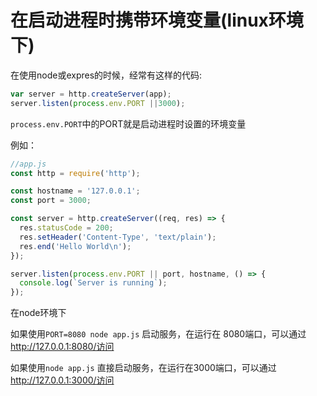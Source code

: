 # 在启动进程时携带环境变量(linux环境下)
在使用node或expres的时候，经常有这样的代码:
```js
var server = http.createServer(app);
server.listen(process.env.PORT ||3000);
```
`process.env.PORT`中的PORT就是启动进程时设置的环境变量

例如：

```js
//app.js
const http = require('http');

const hostname = '127.0.0.1';
const port = 3000;

const server = http.createServer((req, res) => {
  res.statusCode = 200;
  res.setHeader('Content-Type', 'text/plain');
  res.end('Hello World\n');
});

server.listen(process.env.PORT || port, hostname, () => {
  console.log(`Server is running`);
});
```
在node环境下

如果使用`PORT=8080 node app.js` 启动服务，在运行在 8080端口，可以通过 http://127.0.0.1:8080/访问

如果使用`node app.js` 直接启动服务，在运行在3000端口，可以通过 http://127.0.0.1:3000/访问

